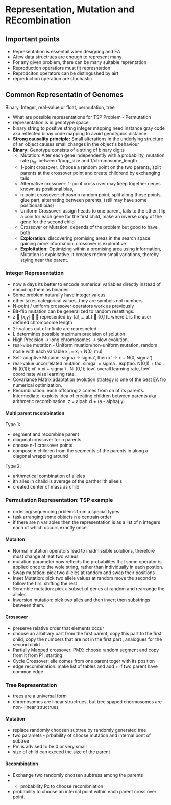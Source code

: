 # Representation, Mutation and REcombination 

## Important points 
- Representation is essentail when designing and EA 
- Afew data structrues are enough to represent many 
- For any given problem, there can be many suitable reprentation 
- Reproduction operatiors must fit represntation 
- Reprodciton operators can be distingushed by airt 
- repreduction operation are stochastic 

## Common Representatin of Genomes
Binary, Integer, real-value or float, permutation, tree

- What are possible representations for TSP Problem - Permutation 
- representation is in genotype space 
- binary string to positive string integer mapping need instance gray code aka reflected binay code mapping to avoid genotypics distance 
- **Strong causality principle:** Small alterations in the underlying structure of an object causes small changes in the object's behaviour 
- **Binary:** Genotype consists of a string of binary digits
  - Mutation: Alter each gene independently with a probability, mutation rate p<sub>m</sub>. between 1/pop_size and 1/chromosome_length
  - 1-point crossover: Choose a random point on the two parents, split parents at the crossover point and create childrend by exchanging tails 
  - Alternative crossover: 1-point cross over may keep together nenes known as positional bias, 
  - n-point crossover: choosn n random point, split along those points, glue part, alternating between parents. (still may have some positionatl bias)
  - Uniform Crossover: assign heads to one parent, tails to the other, flip a coin for each gene for the first child, make an inverse copy of the gene for the second child 
  - Crossover or Mutation: depends of the problem but good to have both 
  - **Exploration:** discovering promising areas in the search space. gaining more information. crossover is explorative 
  - **Exploitation:** Optimizing within a promising area using information, Mutation is exploitative. it creates rndom small variations, thereby stying near the parent. 

### Integer Representation 
- now a days its better to encode numerical variables directly instead of encoding them as binaries 
- Some problem naturally have integer valeus 
- other takes categorical values, they are symbols not numbers 
- N-point / uniform crossover operators work as previously 
- Bit-flip mutation can be generalized to random resettings. 
- z  [x,y]   represented by {a1,…,aL}  {0,1}L  where L is the user defined chromosome length
- 2<sup>L</sup> values out of infinite are represneted 
- L determines possible maximum precision of solution 
- High Precision -> long chromosomes -> slow evolution. 
- real-vlue mutation - Uniform muation/non-uniform mutation. random nosie with each variable x<sup>'</sup><sub>i</sub> = x<sub>i</sub> + N(0, mu)
- Self-adaptive Mutaion: sigma -> sigma', then x' -> x + N(0, sigma')
- real-value uncorrelated mutaion: simga' = sigma . exp(tao. N(0,1) + tao . Ni (0,1)); xi' = xi + sigma'i . Ni (0,1); tow' overall learning rate, tow' coordinate wise learning rate. 
- Covariance Matrix adaptation evolution strategy is one of the best EA fro numerical optimization. 
- Recombination: each offspring z comes from on of its parents. Intermediate: exploits idea of creating children between parents aka arithmetic recombination. z = alpah xi + (a - alpha) yi 

#### Multi parent recombination
Type 1: 
- segment and recombine parent
- diagonal crossover for n parents. 
- choose n-1 crossover points 
- compose n children from the segments of the parents in along a diagonal wrapping around 

Type 2: 
- arithmetical combination of alleles 
- ith alles in chaild is average of the parther ith alleels 
- created center of mass as child 

### Permutation Representation: TSP example 
- ordering/sequencing prblems from a special types
- task arranging some objects n a centrain order 
- if there are n variables then the representation is as a list of n integers each of which occurs exactly once. 
#### Mutaiton 
- Normal mutation operators lead to inadmissible solutions, therefore must change at leat two valeus 
- mutation parameter now reflects the probabilites that some operator is applied once to the wole string, rather than individually in each postion. 
- Swap mutation: pick two alleles at random and swap their positions 
- Inset Mutation: pick two allele values at random move the second to follow the firs, shifting the rest 
- Scramble mutation: pick a subset of genes at random and rearrange the alleles 
- Inversion mutation: pick two alles and then invert then substrings between them. 

#### Crossover 
- preserve relative order that elements occur 
- choose an arbitrary part from the first parent, copy this part to the first child, copy the numbers that are not in the first part , analogues for the second child 
- Partially Mapped crossover: PMX: choose random segment and copy from it from P1, starting 
- Cycle Crossover: elle comes from one parent toger with its position
- edge recombination: make list of tables and add + if two parent have common edge 

### Tree Representation
- trees are a universal form 
- chromosomes are linear structrues, but tree spaped chormosomes are non- linear structrues 
#### Mutation 
- replace randomly choosen subtree by randomly generated tree
- two paramets - prbability of choose mutation and internal pont of subtree 
- Pm is advised to be 0 or very small 
- size of child can exceed the size of the parent 
#### Recombination 
- Exchange two randomly chossen subtress among the parents 
- - probability Pc to choose recombniation 
- probability to choose an internal point within each parent cross over point. 


